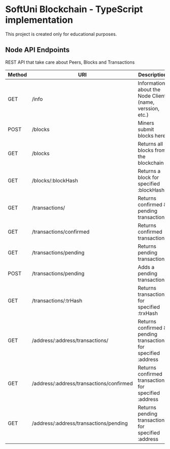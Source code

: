 # SoftUni Blockchain - TypeScript implementation

This project is created only for educational purposes.

## Node API Endpoints

REST API that take care about Peers, Blocks and Transactions

Method | URI | Description
--- | --- | ---
GET | /info | Information about the Node Client (name, verssion, etc.)
POST | /blocks | Miners submit blocks here
GET | /blocks | Returns all blocks from the blockchain
GET | /blocks/:blockHash | Returns а block for specified :blockHash
GET | /transactions/ | Returns confirmed & pending transactions
GET | /transactions/confirmed | Returns confirmed transactions
GET | /transactions/pending | Returns pending transactions
POST | /transactions/pending | Adds a pending transaction
GET | /transactions/:trHash | Returns transaction for specified :trxHash
GET | /address/:address/transactions/ | Returns confirmed & pending transactions for specified :address
GET | /address/:address/transactions/confirmed | Returns confirmed transactions for specified :address
GET | /address/:address/transactions/pending | Returns pending transactions for specified :address